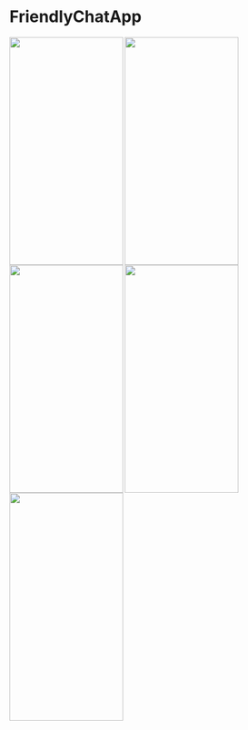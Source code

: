 # FriendlyChatApp
<a href="url"><img src="https://user-images.githubusercontent.com/65353606/129225605-94cc4dcd-47c5-4b0f-a62b-19185c7002d6.jpg" align="left" height="400" width="200" ></a>
<a href="url"><img src="https://user-images.githubusercontent.com/65353606/129226077-e61c2467-1927-4a15-9ce1-fba53c581ab0.jpg" align="left" height="400" width="200" ></a>
<a href="url"><img src="https://user-images.githubusercontent.com/65353606/129226082-e5b5106d-43e2-4a9c-bdc0-311b69db1edc.jpg" align="left" height="400" width="200" ></a>
<a href="url"><img src="https://user-images.githubusercontent.com/65353606/129226101-8e306af5-5d11-448a-b0e1-a6d7998014fb.jpg" align="left" height="400" width="200" ></a>
<a href="url"><img src="https://user-images.githubusercontent.com/65353606/129226089-994795ce-b32b-442d-be12-412bca294bc1.jpg" align="left" height="400" width="200" ></a>
